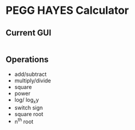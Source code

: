 # PEGG HAYES Calculator
## Current GUI
<img src="https://drive.google.com/drive/u/0/folders/1GwEmlFzuMG_ws0ya2FeZ8tbr4G1VK0h1" alt="">

## Operations
* add/subtract
* multiply/divide
* square
* power
* log/ log<sub>x</sub>y
* switch sign
* square root
* n<sup>th</sup> root
